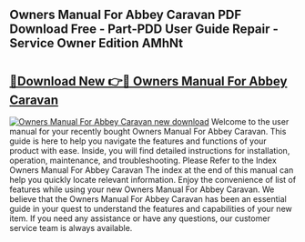## Owners Manual For Abbey Caravan PDF Download Free - Part-PDD User Guide Repair - Service Owner Edition AMhNt

# <h2><a href="http://bc51235.oget.top/?id=Owners+Manual+For+Abbey+Caravan">🔗Download New 👉🔴 Owners Manual For Abbey Caravan</a></h2>

[![Owners Manual For Abbey Caravan new download](https://i.imgur.com/5g1atiW.png)](http://bc51235.oget.top/?id=Owners+Manual+For+Abbey+Caravan)
Welcome to the user manual for your recently bought Owners Manual For Abbey Caravan. This guide is here to help you navigate the features and functions of your product with ease. Inside, you will find detailed instructions for installation, operation, maintenance, and troubleshooting. Please Refer to the Index Owners Manual For Abbey Caravan The index at the end of this manual can help you quickly locate relevant information. Enjoy the convenience of list of features while using your new Owners Manual For Abbey Caravan. We believe that the Owners Manual For Abbey Caravan has been an essential guide in your quest to understand the features and capabilities of your new item. If you need any assistance or have any questions, our customer service team is always available.
